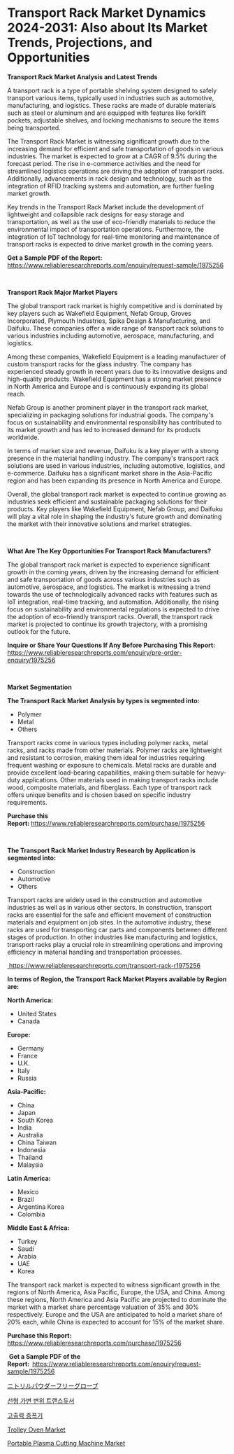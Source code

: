 <p><h1>Transport Rack Market Dynamics 2024-2031: Also about Its Market Trends, Projections, and Opportunities</h1></p><p><strong>Transport Rack Market Analysis and Latest Trends</strong></p>
<p><p>A transport rack is a type of portable shelving system designed to safely transport various items, typically used in industries such as automotive, manufacturing, and logistics. These racks are made of durable materials such as steel or aluminum and are equipped with features like forklift pockets, adjustable shelves, and locking mechanisms to secure the items being transported.</p><p>The Transport Rack Market is witnessing significant growth due to the increasing demand for efficient and safe transportation of goods in various industries. The market is expected to grow at a CAGR of 9.5% during the forecast period. The rise in e-commerce activities and the need for streamlined logistics operations are driving the adoption of transport racks. Additionally, advancements in rack design and technology, such as the integration of RFID tracking systems and automation, are further fueling market growth.</p><p>Key trends in the Transport Rack Market include the development of lightweight and collapsible rack designs for easy storage and transportation, as well as the use of eco-friendly materials to reduce the environmental impact of transportation operations. Furthermore, the integration of IoT technology for real-time monitoring and maintenance of transport racks is expected to drive market growth in the coming years.</p></p>
<p><strong>Get a Sample PDF of the Report:&nbsp;</strong> <a href="https://www.reliableresearchreports.com/enquiry/request-sample/1975256">https://www.reliableresearchreports.com/enquiry/request-sample/1975256</a></p>
<p>&nbsp;</p>
<p><strong>Transport Rack Major Market Players</strong></p>
<p><p>The global transport rack market is highly competitive and is dominated by key players such as Wakefield Equipment, Nefab Group, Groves Incorporated, Plymouth Industries, Spika Design & Manufacturing, and Daifuku. These companies offer a wide range of transport rack solutions to various industries including automotive, aerospace, manufacturing, and logistics.</p><p>Among these companies, Wakefield Equipment is a leading manufacturer of custom transport racks for the glass industry. The company has experienced steady growth in recent years due to its innovative designs and high-quality products. Wakefield Equipment has a strong market presence in North America and Europe and is continuously expanding its global reach.</p><p>Nefab Group is another prominent player in the transport rack market, specializing in packaging solutions for industrial goods. The company's focus on sustainability and environmental responsibility has contributed to its market growth and has led to increased demand for its products worldwide.</p><p>In terms of market size and revenue, Daifuku is a key player with a strong presence in the material handling industry. The company's transport rack solutions are used in various industries, including automotive, logistics, and e-commerce. Daifuku has a significant market share in the Asia-Pacific region and has been expanding its presence in North America and Europe.</p><p>Overall, the global transport rack market is expected to continue growing as industries seek efficient and sustainable packaging solutions for their products. Key players like Wakefield Equipment, Nefab Group, and Daifuku will play a vital role in shaping the industry's future growth and dominating the market with their innovative solutions and market strategies.</p></p>
<p>&nbsp;</p>
<p><strong>What Are The Key Opportunities For Transport Rack Manufacturers?</strong></p>
<p><p>The global transport rack market is expected to experience significant growth in the coming years, driven by the increasing demand for efficient and safe transportation of goods across various industries such as automotive, aerospace, and logistics. The market is witnessing a trend towards the use of technologically advanced racks with features such as IoT integration, real-time tracking, and automation. Additionally, the rising focus on sustainability and environmental regulations is expected to drive the adoption of eco-friendly transport racks. Overall, the transport rack market is projected to continue its growth trajectory, with a promising outlook for the future.</p></p>
<p><strong>Inquire or Share Your Questions If Any Before Purchasing This Report:</strong> <a href="https://www.reliableresearchreports.com/enquiry/pre-order-enquiry/1975256">https://www.reliableresearchreports.com/enquiry/pre-order-enquiry/1975256</a></p>
<p>&nbsp;</p>
<p><strong>Market Segmentation</strong></p>
<p><strong>The Transport Rack Market Analysis by types is segmented into:</strong></p>
<p><ul><li>Polymer</li><li>Metal</li><li>Others</li></ul></p>
<p><p>Transport racks come in various types including polymer racks, metal racks, and racks made from other materials. Polymer racks are lightweight and resistant to corrosion, making them ideal for industries requiring frequent washing or exposure to chemicals. Metal racks are durable and provide excellent load-bearing capabilities, making them suitable for heavy-duty applications. Other materials used in making transport racks include wood, composite materials, and fiberglass. Each type of transport rack offers unique benefits and is chosen based on specific industry requirements.</p></p>
<p><strong>Purchase this Report:&nbsp;</strong><a href="https://www.reliableresearchreports.com/purchase/1975256">https://www.reliableresearchreports.com/purchase/1975256</a></p>
<p>&nbsp;</p>
<p><strong>The Transport Rack Market Industry Research by Application is segmented into:</strong></p>
<p><ul><li>Construction</li><li>Automotive</li><li>Others</li></ul></p>
<p><p>Transport racks are widely used in the construction and automotive industries as well as in various other sectors. In construction, transport racks are essential for the safe and efficient movement of construction materials and equipment on job sites. In the automotive industry, these racks are used for transporting car parts and components between different stages of production. In other industries like manufacturing and logistics, transport racks play a crucial role in streamlining operations and improving efficiency in material handling and transportation processes.</p></p>
<p><a href="https://www.reliableresearchreports.com/transport-rack-r1975256">&nbsp;https://www.reliableresearchreports.com/transport-rack-r1975256</a></p>
<p><strong>In terms of Region, the Transport Rack Market Players available by Region are:</strong></p>
<p>
    <p> <strong> North America: </strong>
        <ul>
            <li>United States</li>
            <li>Canada</li>
        </ul>
        </p> 
    <p> <strong> Europe: </strong>
        <ul>
            <li>Germany</li>
            <li>France</li>
            <li>U.K.</li>
            <li>Italy</li>
            <li>Russia</li>
        </ul>
        </p> 
    <p> <strong> Asia-Pacific: </strong>
        <ul>
            <li>China</li>
            <li>Japan</li>
            <li>South Korea</li>
            <li>India</li>
            <li>Australia</li>
            <li>China Taiwan</li>
            <li>Indonesia</li>
            <li>Thailand</li>
            <li>Malaysia</li>
        </ul>
        </p> 
    <p> <strong> Latin America: </strong>
        <ul>
            <li>Mexico</li>
            <li>Brazil</li>
            <li>Argentina Korea</li>
            <li>Colombia</li>
        </ul>
        </p> 
    <p> <strong> Middle East & Africa: </strong>
        <ul>
            <li>Turkey</li>
            <li>Saudi</li>
            <li>Arabia</li>
            <li>UAE</li>
            <li>Korea</li>
        </ul>
    </p>
    </p>
<p><p>The transport rack market is expected to witness significant growth in the regions of North America, Asia Pacific, Europe, the USA, and China. Among these regions, North America and Asia Pacific are projected to dominate the market with a market share percentage valuation of 35% and 30% respectively. Europe and the USA are anticipated to hold a market share of 20% each, while China is expected to account for 15% of the market share.</p></p>
<p><strong>Purchase this Report: </strong><a href="https://www.reliableresearchreports.com/purchase/1975256">https://www.reliableresearchreports.com/purchase/1975256</a></p>
<p>&nbsp;<strong>Get a Sample PDF of the Report:&nbsp;&nbsp;</strong><a href="https://www.reliableresearchreports.com/enquiry/request-sample/1975256">https://www.reliableresearchreports.com/enquiry/request-sample/1975256</a></p>
<p><strong></strong></p>
<p><p><a href="https://github.com/vlcostes/Market-Research-Report-List-1/blob/main/279770233635.md">ニトリルパウダーフリーグローブ</a></p><p><a href="https://medium.com/@fabiancobuc20222022/%EC%84%A0%ED%98%95-%EA%B0%80%EB%B3%80-%EB%B3%80%EC%9C%84-%EB%B3%80%EC%86%8D%EA%B8%B0-%EC%8B%9C%EC%9E%A5-%EC%A7%80%ED%91%9C-%ED%95%B4%EB%8F%85-%EC%8B%9C%EC%9E%A5-%EC%A0%90%EC%9C%A0%EC%9C%A8-%ED%8A%B8%EB%A0%8C%EB%93%9C-%EB%B0%8F-%EC%84%B1%EC%9E%A5-%EA%B2%BD%ED%96%A5-1f52c72d431f">선형 가변 변위 트랜스듀서</a></p><p><a href="https://medium.com/@codinchelcea2022/%EA%B3%A0%EC%B6%9C%EB%A0%A5-%EC%A6%9D%ED%8F%AD%EA%B8%B0-%EC%8B%9C%EC%9E%A5-%EC%A1%B0%EC%82%AC-%EB%B3%B4%EA%B3%A0%EC%84%9C-%EA%B7%B8-%EC%97%AD%EC%82%AC-%EB%B0%8F-2024%EB%85%84%EB%B6%80%ED%84%B0-2031%EB%85%84%EA%B9%8C%EC%A7%80%EC%9D%98-%EC%98%88%EC%B8%A1-8c6b3c075758">고출력 증폭기</a></p><p><a href="https://github.com/BryceTownsendr/Market-Research-Report-List-4/blob/main/trolley-oven-market.md">Trolley Oven Market</a></p><p><a href="https://github.com/mahnoor2003/Market-Research-Report-List-4/blob/main/portable-plasma-cutting-machine-market.md">Portable Plasma Cutting Machine Market</a></p></p>